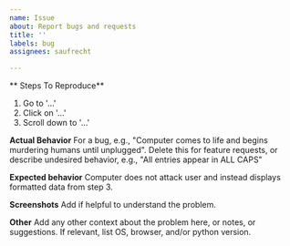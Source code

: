 ```yaml
---
name: Issue
about: Report bugs and requests
title: ''
labels: bug
assignees: saufrecht

---
```


** Steps To Reproduce**
1. Go to '…'
2. Click on '…'
3. Scroll down to '…'

**Actual Behavior**
For a bug, e.g., "Computer comes to life and begins murdering humans until unplugged".  Delete this for feature requests, or describe undesired behavior, e.g., "All entries appear in ALL CAPS"

**Expected behavior**
Computer does not attack user and instead displays formatted data from step 3.

**Screenshots**
Add if helpful to understand the problem.

**Other**
Add any other context about the problem here, or notes, or suggestions.  If relevant, list OS, browser, and/or python version.
